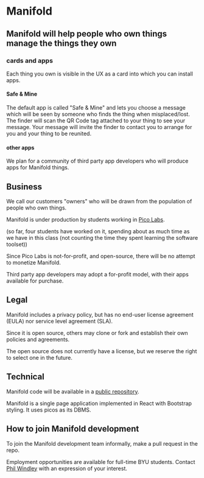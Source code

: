 # Manifold
## Manifold will help people who own things manage the things they own
### cards and apps
Each thing you own is visible in the UX as a card into which you can install apps. 

#### Safe & Mine
The default app is called "Safe & Mine" and lets you choose a message which will be seen by someone who finds the thing when misplaced/lost. The finder will scan the QR Code tag attached to your thing to see your message. Your message will invite the finder to contact you to arrange for you and your thing to be reunited.

#### other apps
We plan for a community of third party app developers who will produce apps for Manifold things.

## Business
We call our customers "owners" who will be drawn from the population of people who own things.

Manifold is under production by students working in [Pico Labs](http://picolabs.io).

(so far, four students have worked on it, spending about as much time as we have in this class (not counting the time they spent learning the software toolset))

Since Pico Labs is not-for-profit, and open-source, there will be no attempt to monetize Manifold.

Third party app developers may adopt a for-profit model, with their apps available for purchase.

## Legal
Manifold includes a privacy policy, but has no end-user license agreement (EULA) nor service level agreement (SLA).

Since it is open source, others may clone or fork and establish their own policies and agreements.

The open source does not currently have a license, but we reserve the right to select one in the future.


## Technical
Manifold code will be available in a [public repository](https://github.com/Picolab/Manifold).

Manifold is a single page application implemented in React with Bootstrap styling. It uses picos as its DBMS.

## How to join Manifold development
To join the Manifold development team informally, make a pull request in the repo.

Employment opportunities are available for full-time BYU students.
Contact [Phil Windley](mailto:Phil_Windley@byu.edu) with an expression of your interest.
